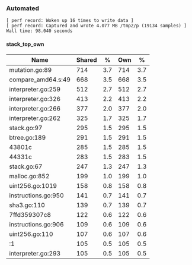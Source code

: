 ### Automated

```
[ perf record: Woken up 16 times to write data ]
[ perf record: Captured and wrote 4.077 MB /tmp2/p (19134 samples) ]
Wall time: 98.040 seconds
```

#### stack_top_own

Name                                                | Shared |   %   | Own |   %
----------------------------------------------------|--------|-------|-----|------
mutation.go:89                                      |    714 |   3.7 | 714 |   3.7
compare_amd64.s:49                                  |    668 |   3.5 | 668 |   3.5
interpreter.go:259                                  |    512 |   2.7 | 512 |   2.7
interpreter.go:326                                  |    413 |   2.2 | 413 |   2.2
interpreter.go:266                                  |    377 |   2.0 | 377 |   2.0
interpreter.go:262                                  |    325 |   1.7 | 325 |   1.7
stack.go:97                                         |    295 |   1.5 | 295 |   1.5
btree.go:189                                        |    291 |   1.5 | 291 |   1.5
43801c                                              |    285 |   1.5 | 285 |   1.5
44331c                                              |    283 |   1.5 | 283 |   1.5
stack.go:67                                         |    247 |   1.3 | 247 |   1.3
malloc.go:852                                       |    199 |   1.0 | 199 |   1.0
uint256.go:1019                                     |    158 |   0.8 | 158 |   0.8
instructions.go:950                                 |    141 |   0.7 | 141 |   0.7
sha3.go:110                                         |    139 |   0.7 | 139 |   0.7
7ffd359307c8                                        |    122 |   0.6 | 122 |   0.6
instructions.go:906                                 |    109 |   0.6 | 109 |   0.6
uint256.go:110                                      |    107 |   0.6 | 107 |   0.6
<autogenerated>:1                                   |    105 |   0.5 | 105 |   0.5
interpreter.go:293                                  |    105 |   0.5 | 105 |   0.5
